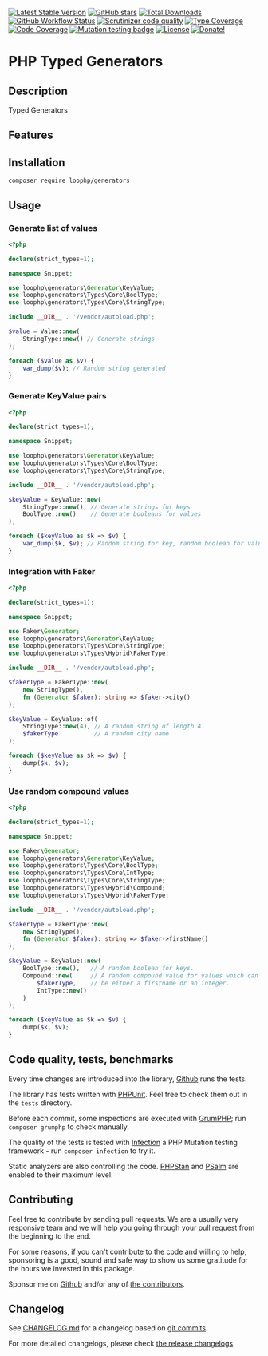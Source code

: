 [![Latest Stable Version][latest stable version]][1]
 [![GitHub stars][github stars]][1]
 [![Total Downloads][total downloads]][1]
 [![GitHub Workflow Status][github workflow status]][2]
 [![Scrutinizer code quality][code quality]][3]
 [![Type Coverage][type coverage]][4]
 [![Code Coverage][code coverage]][3]
 [![Mutation testing badge][mutation badge image]][mutation badge link]
 [![License][license]][1]
 [![Donate!][donate github]][5]

# PHP Typed Generators

## Description

Typed Generators

## Features

## Installation

```composer require loophp/generators```

## Usage

### Generate list of values

```php
<?php

declare(strict_types=1);

namespace Snippet;

use loophp\generators\Generator\KeyValue;
use loophp\generators\Types\Core\BoolType;
use loophp\generators\Types\Core\StringType;

include __DIR__ . '/vendor/autoload.php';

$value = Value::new(
    StringType::new() // Generate strings
);

foreach ($value as $v) {
    var_dump($v); // Random string generated
}
```

### Generate KeyValue pairs

```php
<?php

declare(strict_types=1);

namespace Snippet;

use loophp\generators\Generator\KeyValue;
use loophp\generators\Types\Core\BoolType;
use loophp\generators\Types\Core\StringType;

include __DIR__ . '/vendor/autoload.php';

$keyValue = KeyValue::new(
    StringType::new(), // Generate strings for keys
    BoolType::new()    // Generate booleans for values
);

foreach ($keyValue as $k => $v) {
    var_dump($k, $v); // Random string for key, random boolean for value.
}
```

### Integration with Faker

```php
<?php

declare(strict_types=1);

namespace Snippet;

use Faker\Generator;
use loophp\generators\Generator\KeyValue;
use loophp\generators\Types\Core\StringType;
use loophp\generators\Types\Hybrid\FakerType;

include __DIR__ . '/vendor/autoload.php';

$fakerType = FakerType::new(
    new StringType(),
    fn (Generator $faker): string => $faker->city()
);

$keyValue = KeyValue::of(
    StringType::new(4), // A random string of length 4
    $fakerType          // A random city name
);

foreach ($keyValue as $k => $v) {
    dump($k, $v);
}
```

### Use random compound values

```php
<?php

declare(strict_types=1);

namespace Snippet;

use Faker\Generator;
use loophp\generators\Generator\KeyValue;
use loophp\generators\Types\Core\BoolType;
use loophp\generators\Types\Core\IntType;
use loophp\generators\Types\Core\StringType;
use loophp\generators\Types\Hybrid\Compound;
use loophp\generators\Types\Hybrid\FakerType;

include __DIR__ . '/vendor/autoload.php';

$fakerType = FakerType::new(
    new StringType(),
    fn (Generator $faker): string => $faker->firstName()
);

$keyValue = KeyValue::new(
    BoolType::new(),   // A random boolean for keys.
    Compound::new(     // A random compound value for values which can
        $fakerType,    // be either a firstname or an integer.
        IntType::new()
    )
);

foreach ($keyValue as $k => $v) {
    dump($k, $v);
}
```

## Code quality, tests, benchmarks

Every time changes are introduced into the library, [Github][2] runs the
tests.

The library has tests written with [PHPUnit][35].
Feel free to check them out in the `tests` directory.

Before each commit, some inspections are executed with [GrumPHP][36]; run
`composer grumphp` to check manually.

The quality of the tests is tested with [Infection][37] a PHP Mutation testing
framework - run `composer infection` to try it.

Static analyzers are also controlling the code. [PHPStan][38] and
[PSalm][39] are enabled to their maximum level.

## Contributing

Feel free to contribute by sending pull requests. We are a
usually very responsive team and we will help you going
through your pull request from the beginning to the end.

For some reasons, if you can't contribute to the code and
willing to help, sponsoring is a good, sound and safe way
to show us some gratitude for the hours we invested in this
package.

Sponsor me on [Github][5] and/or any of [the contributors][6].

## Changelog

See [CHANGELOG.md][43] for a changelog based on [git commits][44].

For more detailed changelogs, please check [the release changelogs][45].

[latest stable version]: https://img.shields.io/packagist/v/loophp/generators.svg?style=flat-square
[github stars]: https://img.shields.io/github/stars/loophp/generators.svg?style=flat-square
[total downloads]: https://img.shields.io/packagist/dt/loophp/generators.svg?style=flat-square
[github workflow status]: https://img.shields.io/github/workflow/status/loophp/generators/Unit%20tests?style=flat-square
[code quality]: https://img.shields.io/scrutinizer/quality/g/loophp/generators/main.svg?style=flat-square
[type coverage]: https://img.shields.io/badge/dynamic/json?style=flat-square&color=color&label=Type%20coverage&query=message&url=https%3A%2F%2Fshepherd.dev%2Fgithub%2Floophp%2Fiterators%2Fcoverage
[code coverage]: https://img.shields.io/scrutinizer/coverage/g/loophp/generators/main.svg?style=flat-square
[license]: https://img.shields.io/packagist/l/loophp/generators.svg?style=flat-square
[donate github]: https://img.shields.io/badge/Sponsor-Github-brightgreen.svg?style=flat-square
[donate paypal]: https://img.shields.io/badge/Sponsor-Paypal-brightgreen.svg?style=flat-square
[mutation badge image]: https://img.shields.io/endpoint?style=flat-square&url=https%3A%2F%2Fbadge-api.stryker-mutator.io%2Fgithub.com%2Floophp%2Fiterators%2Fmain
[mutation badge link]: https://dashboard.stryker-mutator.io/reports/github.com/loophp/generators/main
[1]: https://packagist.org/packages/loophp/generators
[2]: https://github.com/loophp/generators/actions
[3]: https://scrutinizer-ci.com/g/loophp/generators/?branch=main
[4]: https://shepherd.dev/github/loophp/generators
[5]: https://github.com/sponsors/drupol
[6]: https://github.com/loophp/generators/graphs/contributors
[34]: https://github.com/loophp/generators/issues
[35]: https://www.phpunit.de/
[36]: https://github.com/phpro/grumphp
[37]: https://github.com/infection/infection
[38]: https://github.com/phpstan/phpstan
[39]: https://github.com/vimeo/psalm
[43]: https://github.com/loophp/generators/blob/main/CHANGELOG.md
[44]: https://github.com/loophp/generators/commits/main
[45]: https://github.com/loophp/generators/releases
[48]: https://www.php.net/cachingiterator
[49]: https://www.php.net/generator
